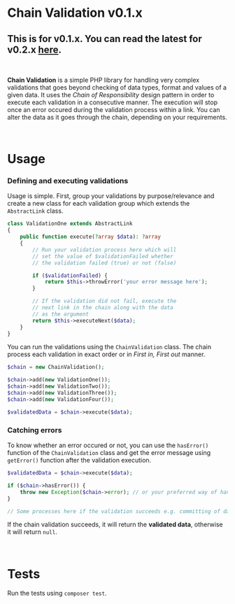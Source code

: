 # Chain Validation v0.1.x

## This is for v0.1.x. You can read the latest for v0.2.x [here](https://github.com/bugarinov/chain-validation/blob/master/README.md).

<br>

**Chain Validation** is a simple PHP library for handling very complex validations that goes beyond checking of data types, format and values of a given data. It uses the *Chain of Responsibility* design pattern in order to execute each validation in a consecutive manner. The execution will stop once an error occured during the validation process within a link. You can alter the data as it goes through the chain, depending on your requirements.

<br>

# Usage

### Defining and executing validations

Usage is simple. First, group your validations by purpose/relevance and create a new class for each validation group which extends the `AbstractLink` class. 
```php
class ValidationOne extends AbstractLink
{
    public function execute(?array $data): ?array
    {
        // Run your validation process here which will
        // set the value of $validationFailed whether
        // the validation failed (true) or not (false)

        if ($validationFailed) {
            return $this->throwError('your error message here');
        }

        // If the validation did not fail, execute the
        // next link in the chain along with the data 
        // as the argument
        return $this->executeNext($data);
    }
}
```

You can run the validations using the `ChainValidation` class. The chain process each validation in exact order or in *First in, First out* manner.

```php
$chain = new ChainValidation();

$chain->add(new ValidationOne());
$chain->add(new ValidationTwo());
$chain->add(new ValidationThree());
$chain->add(new ValidationFour());

$validatedData = $chain->execute($data);
```

### Catching errors

To know whether an error occured or not, you can use the `hasError()` function of the `ChainValidation` class and get the error message using `getError()` function after the validation execution.

```php
$validatedData = $chain->execute($data);

if ($chain->hasError()) {
    throw new Exception($chain->error); // or your preferred way of handling errors e.g. returing a response
}

// Some processes here if the validation succeeds e.g. committing of data to the database
```

If the chain validation succeeds, it will return the **validated data**, otherwise it will return `null`.

<br>

# Tests

Run the tests using `composer test`.
